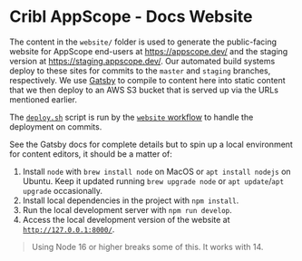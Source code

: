 # Cribl AppScope - Docs Website

The content in the `website/` folder is used to generate the public-facing website for AppScope end-users at <https://appscope.dev/> and the staging version at <https://staging.appscope.dev/>. Our automated build systems deploy to these sites for commits to the `master` and `staging` branches, respectively. We use [Gatsby](https://www.gatsbyjs.com/) to compile to content here into static content that we then deploy to an AWS S3 bucket that is served up via the URLs mentioned earlier.

The [`deploy.sh`](./deploy.sh) script is run by the [`website` workflow](../.gitlab/workflows/../../.github/workflows/website.yml) to handle the deployment on commits.

See the Gatsby docs for complete details but to spin up a local environment for content editors, it should be a matter of:
1. Install `node` with `brew install node` on MacOS or `apt install nodejs` on Ubuntu. Keep it updated running `brew upgrade node` or `apt update`/`apt upgrade` occasionally.
2. Install local dependencies in the project with `npm install`.
3. Run the local development server with `npm run develop`.
4. Access the local development version of the website at [`http://127.0.0.1:8000/`](http://127.0.0.1:8000/).

> Using Node 16 or higher breaks some of this. It works with 14.
